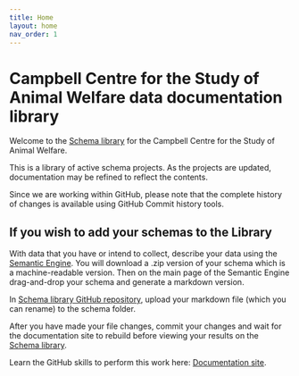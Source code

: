 ```yaml
---
title: Home
layout: home
nav_order: 1
---
```


# Campbell Centre for the Study of Animal Welfare data documentation library

Welcome to the [Schema library](https://agrifooddatacanada.github.io/CCSAW/) for the Campbell Centre for the Study of Animal Welfare.

This is a library of active schema projects.  As the projects are updated, documentation may be refined to reflect the contents.

Since we are working within GitHub, please note that the complete history of changes is available using GitHub Commit history tools.

## If you wish to add your schemas to the Library

With data that you have or intend to collect, describe your data using the [Semantic Engine](https://www.semanticengine.org). You will download a .zip version of your schema which is a machine-readable version. Then on the main page of the Semantic Engine drag-and-drop your schema and generate a markdown version.

In [Schema library GitHub repository](https://github.com/agrifooddatacanada/CCSAW), upload your markdown file (which you can rename) to the schema folder.


After you have made your file changes, commit your changes and wait for the documentation site to rebuild before viewing your results on the [Schema library]().

Learn the GitHub skills to perform this work here: [Documentation site](https://climatesmartagcollab.github.io/Documentation-en/github/).
